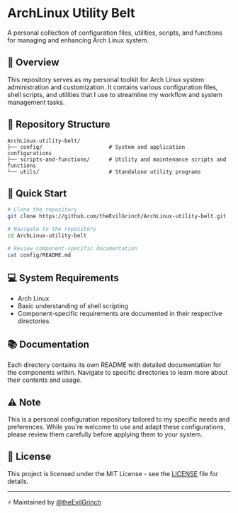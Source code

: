 # ArchLinux Utility Belt

A personal collection of configuration files, utilities, scripts, and functions for managing and enhancing Arch Linux system.

## 🎯 Overview

This repository serves as my personal toolkit for Arch Linux system administration and customization. It contains various configuration files, shell scripts, and utilities that I use to streamline my workflow and system management tasks.

## 📁 Repository Structure

```
ArchLinux-utility-belt/
├── config/                     # System and application configurations
├── scripts-and-functions/      # Utility and maintenance scripts and functions
└── utils/                      # Standalone utility programs
```
  
## 🚀 Quick Start

```bash
# Clone the repository
git clone https://github.com/theEvilGrinch/ArchLinux-utility-belt.git

# Navigate to the repository
cd ArchLinux-utility-belt

# Review component-specific documentation
cat config/README.md
```

## 💻 System Requirements

- Arch Linux
- Basic understanding of shell scripting
- Component-specific requirements are documented in their respective directories

## 📚 Documentation

Each directory contains its own README with detailed documentation for the components within. Navigate to specific directories to learn more about their contents and usage.

## ⚠️ Note

This is a personal configuration repository tailored to my specific needs and preferences. While you're welcome to use and adapt these configurations, please review them carefully before applying them to your system.

## 📄 License

This project is licensed under the MIT License - see the [LICENSE](LICENSE) file for details.

---

⚡️ Maintained by [@theEvilGrinch](https://github.com/theEvilGrinch)